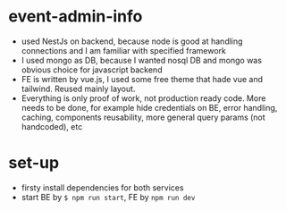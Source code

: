 # event-admin-info
* used NestJs on backend, because node is good at handling connections and I am familiar with specified framework
* I used mongo as DB, because I wanted nosql DB and mongo was obvious choice for javascript backend
* FE is written by vue.js, I used some free theme that hade vue and tailwind. Reused mainly layout.
* Everything is only proof of work, not production ready code. More needs to be done, for example hide credentials on BE, error handling, caching, components reusability, more general query params (not handcoded), etc

# set-up
* firsty install dependencies for both services
* start BE by ```$ npm run start```, FE by ```npm run dev```
